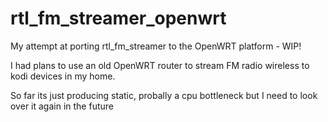 # rtl_fm_streamer_openwrt
My attempt at porting rtl_fm_streamer to the OpenWRT platform - WIP!

I had plans to use an old OpenWRT router to stream FM radio wireless to kodi devices in my home.

So far its just producing static, probally a cpu bottleneck but I need to look over it again in the future
